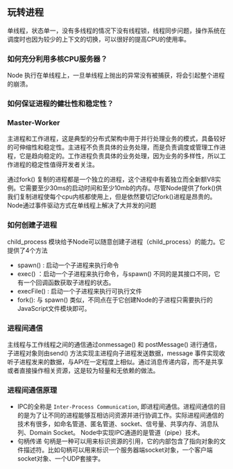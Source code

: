 
## 玩转进程

单线程，状态单一，没有多线程的情况下没有线程锁，线程同步问题，操作系统在调度时也因为较少的上下文的切换，可以很好的提高CPU的使用率。

### 如何充分利用多核CPU服务器？

Node 执行在单线程上，一旦单线程上抛出的异常没有被捕获，将会引起整个进程的崩溃。

### 如何保证进程的健壮性和稳定性？

### Master-Worker

主进程和工作进程，这是典型的分布式架构中用于并行处理业务的模式，具备较好的可伸缩性和稳定性。主进程不负责具体的业务处理，而是负责调度或管理工作进程，它是趋向稳定的。工作进程负责具体的业务处理，因为业务的多样性，所以工作进程的稳定性值得开发者关注。

通过fork() 复制的进程都是一个独立的进程，这个进程中有着独立而全新额V8实例。它需要至少30ms的启动时间和至少10mb的内存。尽管Node提供了fork()供我们复制进程使每个cpu内核都使用上，但是依然要切记fork()进程是昂贵的。Node通过事件驱动方式在单线程上解决了大并发的问题

### 如何创建子进程
child_process 模块给予Node可以随意创建子进程（child_process）的能力。它提供了4个方法

* spawn() : 启动一个子进程来执行命令
* exec() ：启动一个子进程来执行命令，与spawn() 不同的是其接口不同，它有一个回调函数获取子进程的状态。
* execFile() : 启动一个子进程来执行可执行文件
* fork(): 与 spawn() 类似，不同点在于它创建Node的子进程只需要执行的JavaScript文件模块即可。

### 进程间通信

主线程与工作线程之间的通信通过onmessage() 和 postMessage() 进行通信，子进程对象则由send() 方法实现主进程向子进程发送数据，message 事件实现收听子进程发来的数据，与API在一定程度上相似。通过消息传递内容，而不是共享或者直接操作相关资源，这是较为轻量和无依赖的做法。

### 进程间通信原理
* IPC的全称是 `Inter-Process Communication`, 即进程间通信。进程间通信的目的是为了让不同的进程能够互相访问资源并进行协调工作。实际进程间通信的技术有很多，如命名管道、匿名管道、socket、信号量、共享内存、消息队列、Domain Socket。
Node中实现IPC通道的是管道（pipe）技术。
* 句柄传递  句柄是一种可以用来标识资源的引用，它的内部包含了指向对象的文件描述符。比如句柄可以用来标识一个服务器端socket对象，一个客户端socket对象、一个UDP套接字。

